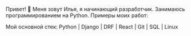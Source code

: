 Привет! 👋
Меня зовут Илья, я начинающий разработчик. Занимаюсь программированием на Python.
Примеры моих работ:

Мой основной стек: Python | Django | DRF | React | Git | SQL | Linux
